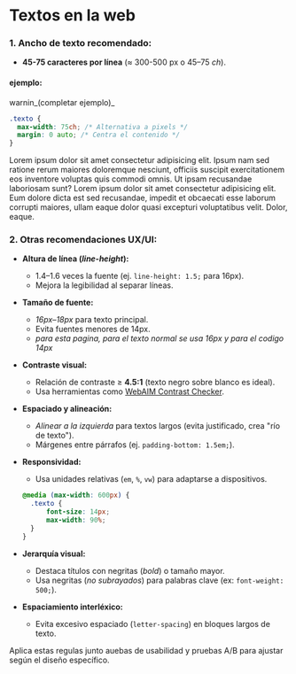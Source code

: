 # Textos en la web

### 1. Ancho de texto recomendado:

- **45-75 caracteres por línea** (≈ 300-500 px o 45–75 _ch_).
#### ejemplo:
warnin_(completar ejemplo)_
  ```css
  .texto {
  	max-width: 75ch; /* Alternativa a pixels */
  	margin: 0 auto; /* Centra el contenido */
  }
  ```

Lorem ipsum dolor sit amet consectetur adipisicing elit. Ipsum nam sed ratione rerum maiores doloremque nesciunt, officiis suscipit exercitationem eos inventore voluptas quis commodi omnis. Ut ipsam recusandae laboriosam sunt? Lorem ipsum dolor sit amet consectetur adipisicing elit. Eum dolore dicta est sed recusandae, impedit et obcaecati esse laborum corrupti maiores, ullam eaque dolor quasi excepturi voluptatibus velit. Dolor, eaque.

### 2. Otras recomendaciones UX/UI:

- **Altura de línea (_line-height_):**
  - 1.4–1.6 veces la fuente (ej. `line-height: 1.5;` para 16px).
  - Mejora la legibilidad al separar líneas.
- **Tamaño de fuente:**
  - _16px–18px_ para texto principal.
  - Evita fuentes menores de 14px.
  - _para esta pagina, para el texto normal se usa 16px y para el codigo 14px_
- **Contraste visual:**

  - Relación de contraste ≥ **4.5:1** (texto negro sobre blanco es ideal).
  - Usa herramientas como [WebAIM Contrast Checker](https://webaim.org/).

- **Espaciado y alineación:**

  - _Alinear a la izquierda_ para textos largos (evita justificado, crea "río de texto").
  - Márgenes entre párrafos (ej. `padding-bottom: 1.5em;`).

- **Responsividad:**

  - Usa unidades relativas (`em`, `%`, `vw`) para adaptarse a dispositivos.

  ```css
  @media (max-width: 600px) {
  	.texto {
  		font-size: 14px;
  		max-width: 90%;
  	}
  }
  ```

- **Jerarquía visual:**

  - Destaca títulos con negritas (_bold_) o tamaño mayor.
  - Usa negritas (_no subrayados_) para palabras clave (ex: `font-weight: 500;`).

- **Espaciamiento interléxico:**
  - Evita excesivo espaciado (`letter-spacing`) en bloques largos de texto.

Aplica estas regulas junto auebas de usabilidad y pruebas A/B para ajustar según el diseño específico.

<!-- GitHib Markdown Lint Config -->